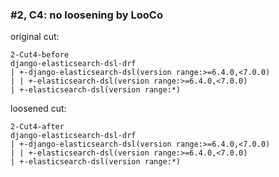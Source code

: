 ### #2, C4: no loosening by LooCo
original cut:

```
2-Cut4-before
django-elasticsearch-dsl-drf
| +-django-elasticsearch-dsl(version range:>=6.4.0,<7.0.0)
| | +-elasticsearch-dsl(version range:>=6.4.0,<7.0.0)
| +-elasticsearch-dsl(version range:*)
```




loosened cut:
```
2-Cut4-after
django-elasticsearch-dsl-drf
| +-django-elasticsearch-dsl(version range:>=6.4.0,<7.0.0)
| | +-elasticsearch-dsl(version range:>=6.4.0,<7.0.0)
| +-elasticsearch-dsl(version range:*)
```




